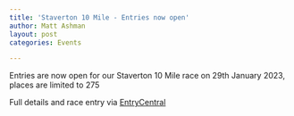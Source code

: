 ```yaml
---
title: 'Staverton 10 Mile - Entries now open'
author: Matt Ashman
layout: post
categories: Events

---
```

 
Entries are now open for our Staverton 10 Mile race on 29th January 2023, places are limited to 275

Full details and race entry via [EntryCentral](https://www.entrycentral.com/staverton-10)

